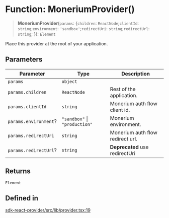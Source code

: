 # Function: MoneriumProvider()

> **MoneriumProvider**(`params`: \{`children`: `ReactNode`;`clientId`: `string`;`environment`: `'sandbox'`;`redirectUri`: `string`;`redirectUrl`: `string`; \}): `Element`

Place this provider at the root of your application.

## Parameters

| Parameter | Type | Description |
| ------ | ------ | ------ |
| `params` | `object` |  |
| `params.children` | `ReactNode` | Rest of the application. |
| `params.clientId` | `string` | Monerium auth flow client id. |
| `params.environment`? | `"sandbox"` \| `"production"` | Monerium environment. |
| `params.redirectUri` | `string` | Monerium auth flow redirect url. |
| `params.redirectUrl`? | `string` | **Deprecated** use redirectUri |

## Returns

`Element`

## Defined in

[sdk-react-provider/src/lib/provider.tsx:19](https://github.com/monerium/js-monorepo/blob/main/packages/sdk-react-provider/src/lib/provider.tsx#L19)

